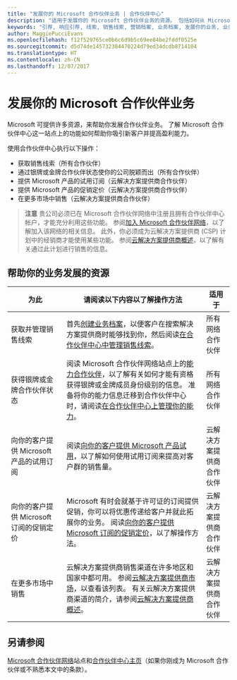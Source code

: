 ```yaml
---
title: "发展你的 Microsoft 合作伙伴业务 | 合作伙伴中心"
description: "适用于发展你的 Microsoft 合作伙伴业务的资源。 包括如何从 Microsoft 获得销售线索（引荐）。"
keywords: "引荐, 响应引荐, 线索, 销售线索, 营销档案, 业务档案, 发展你的业务, 业务机会, 能力, 银牌成员资格, 金牌成员资格, 试用产品/服务, 市场扩张, 国家云"
author: MaggiePucciEvans
ms.openlocfilehash: f12f529765ce0b6c6d9b5c69ee84be2fddf0525e
ms.sourcegitcommit: d5d74de145732384470224d79ed34dcdb8714104
ms.translationtype: HT
ms.contentlocale: zh-CN
ms.lasthandoff: 12/07/2017
---
```

# <a name="grow-your-microsoft-partner-business"></a>发展你的 Microsoft 合作伙伴业务 

Microsoft 可提供许多资源，来帮助你发展合作伙伴业务。 了解 Microsoft 合作伙伴中心这一站点上的功能如何帮助你吸引新客户并提高盈利能力。 

使用合作伙伴中心执行以下操作：

-   获取销售线索（所有合作伙伴）
-   通过银牌或金牌合作伙伴状态使你的公司脱颖而出（所有合作伙伴）
-   提供 Microsoft 产品的试用订阅（云解决方案提供商合作伙伴）
-   提供 Microsoft 产品的促销定价（云解决方案提供商合作伙伴）
-   在更多市场中销售（云解决方案提供商合作伙伴）

>**注意** 贵公司必须已在 Microsoft 合作伙伴网络中注册且拥有合作伙伴中心帐户，才能充分利用这些功能。 参阅[加入 Microsoft 合作伙伴网络](mpn-overview.md)，以了解加入该网络的相关信息。 此外，你必须成为云解决方案提供商 (CSP) 计划中的经销商才能使用某些功能。 参阅[云解决方案提供商概述](csp-overview.md)，以了解有关通过此计划进行销售的信息。

## <a name="resources-to-help-your-business-grow"></a>帮助你的业务发展的资源

|  **为此**  |  **请阅读以下内容以了解操作方法**  |  **适用于**  |
|--------------|-----------|--------------
| 获取并管理销售线索 | 首先[创建业务档案](create-a-marketing-profile.md)，以便客户在搜索解决方案提供商时能够找到你，然后阅读[在合作伙伴中心中管理销售线索](responding-to-referrals.md)。 | 所有网络合作伙伴 |
| 获得银牌或金牌合作伙伴状态 | 阅读 Microsoft 合作伙伴网络站点上的[能力合作伙伴](https://partner.microsoft.com/membership/competencies)，以了解有关如何才能有资格获得银牌或金牌成员身份级别的信息。 准备将你的能力信息迁移到合作伙伴中心时，请阅读[在合作伙伴中心上管理你的能力](competencies.md)。 | 所有网络合作伙伴 |
| 向你的客户提供 Microsoft 产品的试用订阅 | 阅读[向你的客户提供 Microsoft 产品试用](offer-your-customers-trials-of-microsoft-products.md)，以了解如何使用试用订阅来提高对客户群的销售量。| 云解决方案提供商合作伙伴 |
| 向你的客户提供 Microsoft 订阅的促销定价 | Microsoft 有时会就基于许可证的订阅提供促销，你可以将优惠传递给客户并就此拓展你的业务。 阅读[向你的客户提供 Microsoft 订阅的促销定价](promotions.md)，以了解操作方法。 | 云解决方案提供商合作伙伴 |
| 在更多市场中销售 | 云解决方案提供商销售渠道在许多地区和国家中都可用。 参阅[云解决方案提供商市场](agreements.md)，以查看该列表。 有关云解决方案提供商渠道的简介，请参阅[云解决方案提供商概述](csp-overview.md)。  | 云解决方案提供商合作伙伴 |

## <a name="see-also"></a>另请参阅

[Microsoft 合作伙伴网络](https://partner.microsoft.com)站点和[合作伙伴中心主页](https://partnercenter.microsoft.com/partner/home)（如果你刚成为 Microsoft 合作伙伴或不熟悉本文中的条款）。

